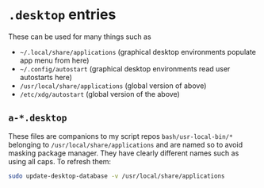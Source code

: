 # `.desktop` entries

These can be used for many things such as

- `~/.local/share/applications` (graphical desktop environments populate app
  menu from here)
- `~/.config/autostart` (graphical desktop environments read user autostarts
  here)
- `/usr/local/share/applications` (global version of above)
- `/etc/xdg/autostart` (global version of the above)

## `a-*.desktop`

These files are companions to my script repos `bash/usr-local-bin/*` belonging
to `/usr/local/share/applications` and are named so to
avoid masking package manager. They have clearly different names such as using
all caps. To refresh them:

```bash
sudo update-desktop-database -v /usr/local/share/applications
```
